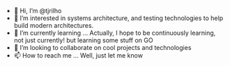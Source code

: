 - 👋 Hi, I’m @tjrilho
- 👀 I’m interested in systems architecture, and testing technologies to help build modern architectures.
- 🌱 I’m currently learning ... Actually, I hope to be continuously learning, not just currently! but learning some stuff on GO
- 💞️ I’m looking to collaborate on cool projects and technologies
- 📫 How to reach me ... Well, just let me know

<!---
tjrilho/tjrilho is a ✨ special ✨ repository because its `README.md` (this file) appears on your GitHub profile.
You can click the Preview link to take a look at your changes.
--->

